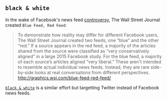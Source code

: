 ## `black & white`

In the wake of Facebook's news feed [controversy](http://www.wsj.com/articles/five-things-to-know-about-facebooks-trending-controversy-1462915385), The Wall Street Journal created `Blue Feed, Red Feed`:

> To demonstrate how reality may differ for different Facebook users, The Wall Street Journal created two feeds, one “blue” and the other “red.” If a source appears in the red feed, a majority of the articles shared from the source were classified as “very conservatively aligned” in a large 2015 Facebook study. For the blue feed, a majority of each source’s articles aligned “very liberal.” These aren't intended to resemble actual individual news feeds. Instead, they are rare side-by-side looks at real conversations from different perspectives. http://graphics.wsj.com/blue-feed-red-feed/

[`black & white`](https://newscuria.firebaseapp.com/) is a similar effort but targetting Twitter instead of Facebook news feeds.
